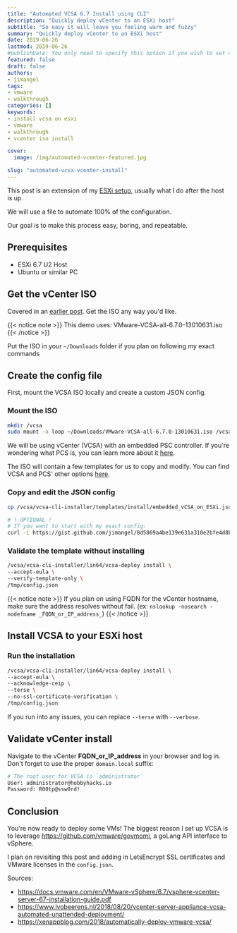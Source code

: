```yaml
---
title: "Automated VCSA 6.7 Install using CLI"
description: "Quickly deploy vCenter to an ESXi host"
subtitle: "So easy it will leave you feeling warm and fuzzy"
summary: "Quickly deploy vCenter to an ESXi host"
date: 2019-06-26
lastmod: 2019-06-26
#publishDate: You only need to specify this option if you wish to set date in the future but publish the page now.
featured: false
draft: false
authors:
- jimangel
tags:
- vmware
- walkthrough
categories: []
keywords:
- install vcsa on esxi
- vmware
- walkthrough
- vcenter iso install

cover:
  image: /img/automated-vcenter-featured.jpg

slug: "automated-vcsa-vcenter-install"
---
```


This post is an extension of my [ESXi setup](/posts/scripted-esxi-6-7-install-to-usb), usually what I do after the host is up.

We will use a file to automate 100% of the configuration.

Our goal is to make this process easy, boring, and repeatable.

## Prerequisites
* ESXi 6.7 U2 Host
* Ubuntu or similar PC

## Get the vCenter ISO

Covered in an [earlier post](/posts/scripted-esxi-6-7-install-to-usb#get-vmware-isos). Get the ISO any way you'd like.

{{< notice note >}}
This demo uses: VMware-VCSA-all-6.7.0-13010631.iso
{{< /notice >}}

Put the ISO in your `~/Downloads` folder if you plan on following my exact commands

## Create the config file

First, mount the VCSA ISO locally and create a custom JSON config.

### Mount the ISO

```bash
mkdir /vcsa
sudo mount -o loop ~/Downloads/VMware-VCSA-all-6.7.0-13010631.iso /vcsa
```

We will be using vCenter (VCSA) with an embedded PSC controller. If you're wondering what PCS is, you can learn more about it [here](https://emadyounis.com/vcenter-server-architecture-part-1-the-basics/).

The ISO will contain a few templates for us to copy and modify. You can find VCSA and PCS' other options [here](https://docs.vmware.com/en/VMware-vSphere/6.5/com.vmware.vsphere.install.doc/GUID-A1777A0B-9FD6-4DE7-AC37-7B3181D13032.html). 

### Copy and edit the JSON config

```bash
cp /vcsa/vcsa-cli-installer/templates/install/embedded_vCSA_on_ESXi.json /tmp/config.json

# ! OPTIONAL !
# If you want to start with my exact config:
curl -L https://gist.github.com/jimangel/8d5869a4be139e631a310e2bfe4d8b81/raw > /tmp/config.json
```

### Validate the template without installing
```bash
/vcsa/vcsa-cli-installer/lin64/vcsa-deploy install \
--accept-eula \
--verify-template-only \
/tmp/config.json
```

{{< notice note >}}
If you plan on using FQDN for the vCenter hostname, make sure the address resolves without fail. (ex: `nslookup -nosearch -nodefname _FQDN_or_IP_address_`)
{{< /notice >}}

## Install VCSA to your ESXi host

### Run the installation
```bash
/vcsa/vcsa-cli-installer/lin64/vcsa-deploy install \
--accept-eula \
--acknowledge-ceip \
--terse \
--no-ssl-certificate-verification \
/tmp/config.json
```

If you run into any issues, you can replace `--terse` with `--verbose`.

<!--adsense-->

## Validate vCenter install

Navigate to the vCenter **FQDN_or_IP_address** in your browser and log in. Don't forget to use the proper `domain.local` suffix:

```bash
# The root user for VCSA is `administrator`
User: administrator@hobbyhacks.io  
Password: R00tp@ssw0rd!
```

## Conclusion

You're now ready to deploy some VMs! The biggest reason I set up VCSA is to leverage https://github.com/vmware/govmomi, a goLang API interface to vSphere.

I plan on revisiting this post and adding in LetsEncrypt SSL certificates and VMware licenses in the `config.json`.

Sources:

- https://docs.vmware.com/en/VMware-vSphere/6.7/vsphere-vcenter-server-67-installation-guide.pdf
- https://www.ivobeerens.nl/2018/08/20/vcenter-server-appliance-vcsa-automated-unattended-deployment/
- https://xenappblog.com/2018/automatically-deploy-vmware-vcsa/